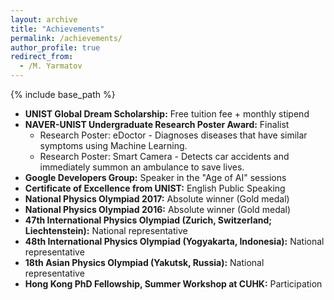 ```yaml
---
layout: archive
title: "Achievements"
permalink: /achievements/
author_profile: true
redirect_from:
  - /M. Yarmatov
---
```


{% include base_path %}

* **UNIST Global Dream Scholarship:** Free tuition fee + monthly stipend
* **NAVER-UNIST Undergraduate Research Poster Award:** Finalist 
  * Research Poster: eDoctor - Diagnoses diseases that have similar symptoms using Machine Learning.
  * Research Poster: Smart Camera - Detects car accidents and immediately summon an ambulance to save lives.  
* **Google Developers Group:** Speaker in the "Age of AI" sessions
* **Certificate of Excellence from UNIST:** English Public Speaking 
* **National Physics Olympiad 2017:** Absolute winner (Gold medal) 
* **National Physics Olympiad 2016:** Absolute winner (Gold medal) 
* **47th International Physics Olympiad (Zurich, Switzerland; Liechtenstein):** National representative
* **48th International Physics Olympiad (Yogyakarta, Indonesia):** National representative
* **18th Asian Physics Olympiad (Yakutsk, Russia):** National representative
* **Hong Kong PhD Fellowship, Summer Workshop at CUHK:** Participation
